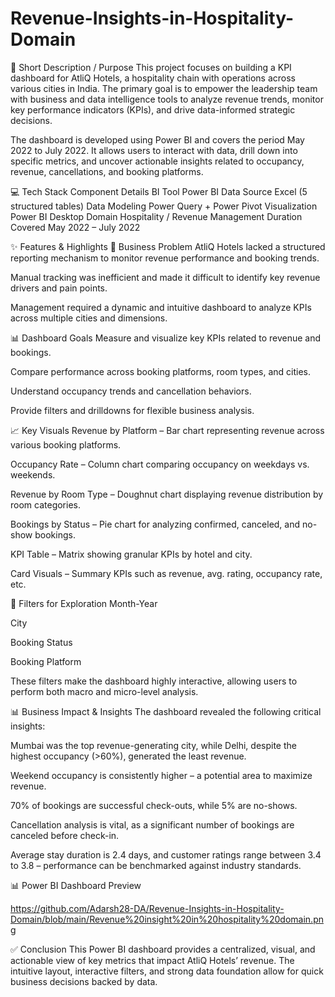 # Revenue-Insights-in-Hospitality-Domain
📌 Short Description / Purpose
This project focuses on building a KPI dashboard for AtliQ Hotels, a hospitality chain with operations across various cities in India. The primary goal is to empower the leadership team with business and data intelligence tools to analyze revenue trends, monitor key performance indicators (KPIs), and drive data-informed strategic decisions.

The dashboard is developed using Power BI and covers the period May 2022 to July 2022. It allows users to interact with data, drill down into specific metrics, and uncover actionable insights related to occupancy, revenue, cancellations, and booking platforms.

💻 Tech Stack
Component	Details
BI Tool	Power BI
Data Source	Excel (5 structured tables)
Data Modeling	Power Query + Power Pivot
Visualization	Power BI Desktop
Domain	Hospitality / Revenue Management
Duration Covered	May 2022 – July 2022

✨ Features & Highlights
🎯 Business Problem
AtliQ Hotels lacked a structured reporting mechanism to monitor revenue performance and booking trends.

Manual tracking was inefficient and made it difficult to identify key revenue drivers and pain points.

Management required a dynamic and intuitive dashboard to analyze KPIs across multiple cities and dimensions.

📊 Dashboard Goals
Measure and visualize key KPIs related to revenue and bookings.

Compare performance across booking platforms, room types, and cities.

Understand occupancy trends and cancellation behaviors.

Provide filters and drilldowns for flexible business analysis.

📈 Key Visuals
Revenue by Platform – Bar chart representing revenue across various booking platforms.

Occupancy Rate – Column chart comparing occupancy on weekdays vs. weekends.

Revenue by Room Type – Doughnut chart displaying revenue distribution by room categories.

Bookings by Status – Pie chart for analyzing confirmed, canceled, and no-show bookings.

KPI Table – Matrix showing granular KPIs by hotel and city.

Card Visuals – Summary KPIs such as revenue, avg. rating, occupancy rate, etc.

📌 Filters for Exploration
Month-Year

City

Booking Status

Booking Platform

These filters make the dashboard highly interactive, allowing users to perform both macro and micro-level analysis.

📊 Business Impact & Insights
The dashboard revealed the following critical insights:

Mumbai was the top revenue-generating city, while Delhi, despite the highest occupancy (>60%), generated the least revenue.

Weekend occupancy is consistently higher – a potential area to maximize revenue.

70% of bookings are successful check-outs, while 5% are no-shows.

Cancellation analysis is vital, as a significant number of bookings are canceled before check-in.

Average stay duration is 2.4 days, and customer ratings range between 3.4 to 3.8 – performance can be benchmarked against industry standards.

</details>
📊 Power BI Dashboard Preview

https://github.com/Adarsh28-DA/Revenue-Insights-in-Hospitality-Domain/blob/main/Revenue%20insight%20in%20hospitality%20domain.png

✅ Conclusion
This Power BI dashboard provides a centralized, visual, and actionable view of key metrics that impact AtliQ Hotels’ revenue. The intuitive layout, interactive filters, and strong data foundation allow for quick business decisions backed by data.
